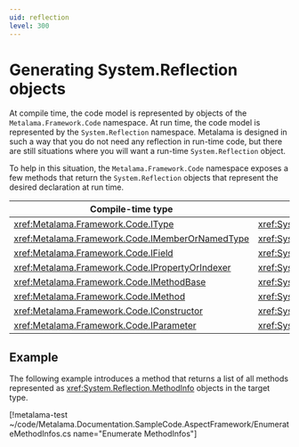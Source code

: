 ```yaml
---
uid: reflection
level: 300
---
```


# Generating System.Reflection objects

At compile time, the code model is represented by objects of the `Metalama.Framework.Code` namespace. At run time, the code model is represented by the `System.Reflection` namespace. Metalama is designed in such a way that you do not need any reflection in run-time code, but there are still situations where you will want a run-time `System.Reflection` object.

To help in this situation, the `Metalama.Framework.Code` namespace exposes a few methods that return the `System.Reflection` objects that represent the desired declaration at run time.


| Compile-time type | Run-time type | Conversion method
|------------------|-|-
| <xref:Metalama.Framework.Code.IType> | <xref:System.Type> | <xref:Metalama.Framework.Code.IType.ToType>
| <xref:Metalama.Framework.Code.IMemberOrNamedType> | <xref:System.Reflection.MemberInfo> | <xref:Metalama.Framework.Code.IMemberOrNamedType.ToMemberInfo>
| <xref:Metalama.Framework.Code.IField> | <xref:System.Reflection.FieldInfo> | <xref:Metalama.Framework.Code.IField.ToFieldInfo>
| <xref:Metalama.Framework.Code.IPropertyOrIndexer> | <xref:System.Reflection.PropertyInfo> | <xref:Metalama.Framework.Code.IPropertyOrIndexer.ToPropertyInfo>
| <xref:Metalama.Framework.Code.IMethodBase> | <xref:System.Reflection.MethodBase> | <xref:Metalama.Framework.Code.IMethodBase.ToMethodBase>
| <xref:Metalama.Framework.Code.IMethod> | <xref:System.Reflection.MethodInfo> | <xref:Metalama.Framework.Code.IMethod.ToMethodInfo>
| <xref:Metalama.Framework.Code.IConstructor> | <xref:System.Reflection.ConstructorInfo> | <xref:Metalama.Framework.Code.IConstructor.ToConstructorInfo>
| <xref:Metalama.Framework.Code.IParameter> | <xref:System.Reflection.ParameterInfo> | <xref:Metalama.Framework.Code.IParameter.ToParameterInfo>


## Example

The following example introduces a method that returns a list of all methods represented as <xref:System.Reflection.MethodInfo> objects in the target type.

[!metalama-test ~/code/Metalama.Documentation.SampleCode.AspectFramework/EnumerateMethodInfos.cs name="Enumerate MethodInfos"]


